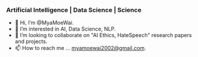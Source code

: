 ### Artificial Intelligence | Data Science | Science 

- 👋 Hi, I’m @MyaMoeWai.
- 👀 I’m interested in AI, Data Science, NLP.
- 💞️ I’m looking to collaborate on "AI Ethics, HateSpeech" research papers and projects.
- 📫 How to reach me ... myamoewai2002@gmail.com.




